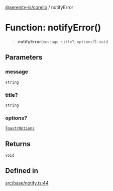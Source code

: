 [@serenity-is/corelib](../README.md) / notifyError

# Function: notifyError()

> **notifyError**(`message`, `title`?, `options`?): `void`

## Parameters

### message

`string`

### title?

`string`

### options?

[`ToastrOptions`](../type-aliases/ToastrOptions.md)

## Returns

`void`

## Defined in

[src/base/notify.ts:44](https://github.com/serenity-is/serenity/blob/master/packages/corelib/src/base/notify.ts#L44)
